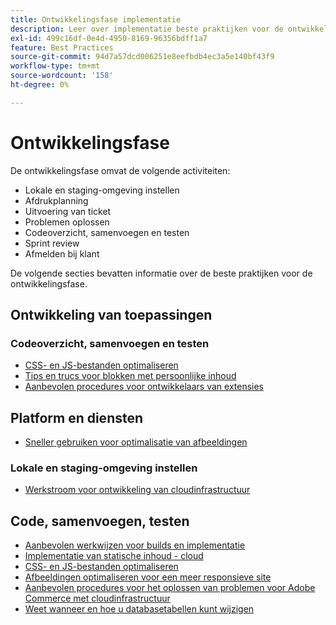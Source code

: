 ```yaml
---
title: Ontwikkelingsfase implementatie
description: Leer over implementatie beste praktijken voor de ontwikkelingsfase van projecten van Adobe Commerce.
exl-id: 499c16df-0e4d-4950-8169-96356bdff1a7
feature: Best Practices
source-git-commit: 94d7a57dcd006251e8eefbdb4ec3a5e140bf43f9
workflow-type: tm+mt
source-wordcount: '158'
ht-degree: 0%

---
```


# Ontwikkelingsfase

De ontwikkelingsfase omvat de volgende activiteiten:

- Lokale en staging-omgeving instellen
- Afdrukplanning
- Uitvoering van ticket
- Problemen oplossen
- Codeoverzicht, samenvoegen en testen
- Sprint review
- Afmelden bij klant

De volgende secties bevatten informatie over de beste praktijken voor de ontwikkelingsfase.

## Ontwikkeling van toepassingen

### Codeoverzicht, samenvoegen en testen

<!--Assets not yet integrated
- Guidelines and standards
  - [Development best practices](https://wiki.corp.adobe.com/x/nT4ykw)
  - [Code Review](https://wiki.corp.adobe.com/x/qT4ykw)
  - [Debugging Magento 2](https://wiki.corp.adobe.com/x/nz4ykw) (wiki)
-->
- [CSS- en JS-bestanden optimaliseren](optimize-css-js-files.md)
- [Tips en trucs voor blokken met persoonlijke inhoud](private-content-block-configuration.md)
- [Aanbevolen procedures voor ontwikkelaars van extensies](https://developer.adobe.com/commerce/php/best-practices/)

<!--Assets not yet integrated

  - [Best practices for theme development](https://wiki.corp.adobe.com/pages/viewpage.action?spaceKey=MAGPS&title=Best+Practices+for+Theme+Development)
  - [Module basis](https://wiki.corp.adobe.com/x/kz4ykw) (wiki) — Develop custom modules
  - [Exception Handling](https://wiki.corp.adobe.com/x/nz4ykw)
  - [Custom code copyrights](https://wiki.corp.adobe.com/x/lj4ykw)
- Source control and package management - wiki articles
  - [Code management - Git vs. Composer](https://wiki.corp.adobe.com/x/pz4ykw)
  - [Git branching strategy](https://wiki.corp.adobe.com/display/MAGPS/Git+Branching+Strategy)
  - [Composer development](https://wiki.corp.adobe.com/x/mD4ykw)
  - [Composer patching](https://wiki.corp.adobe.com/x/mj4ykw)
  - [Composer project structure](https://wiki.corp.adobe.com/x/mT4ykw)
  - [Composer tips and tricks](https://wiki.corp.adobe.com/x/lz4ykw)
-->

## Platform en diensten

- [Sneller gebruiken voor optimalisatie van afbeeldingen](image-optimization.md)

### Lokale en staging-omgeving instellen

- [Werkstroom voor ontwikkeling van cloudinfrastructuur](https://experienceleague.adobe.com/docs/commerce-cloud-service/user-guide/architecture/pro-develop-deploy-workflow.html)

## Code, samenvoegen, testen

- [Aanbevolen werkwijzen voor builds en implementatie](https://experienceleague.adobe.com/docs/commerce-cloud-service/user-guide/develop/deploy/best-practices.html)
- [Implementatie van statische inhoud - cloud](static-content-deployment.md)
- [CSS- en JS-bestanden optimaliseren](optimize-css-js-files.md)
- [Afbeeldingen optimaliseren voor een meer responsieve site](image-optimization.md)
- [Aanbevolen procedures voor het oplossen van problemen voor Adobe Commerce met cloudinfrastructuur](troubleshooting.md)
- [Weet wanneer en hoe u databasetabellen kunt wijzigen](modifying-core-and-third-party-tables.md)
